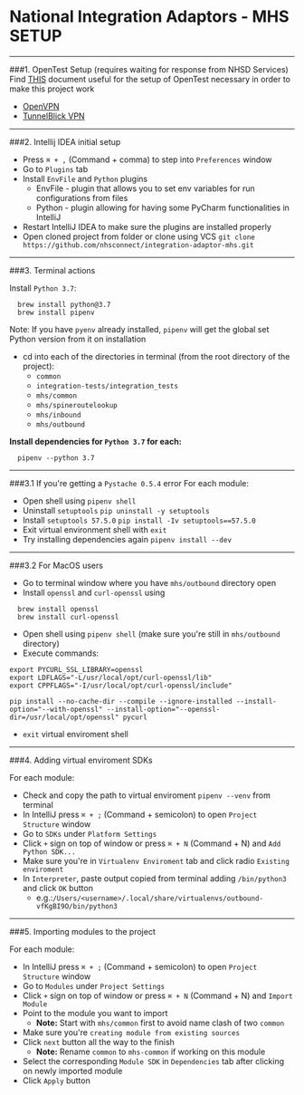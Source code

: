 # National Integration Adaptors - MHS SETUP
___
###1. OpenTest Setup (requires waiting for response from NHSD Services)
Find [THIS](https://github.com/nhsconnect/integration-adaptor-mhs/blob/develop/setup-opentest.md)
document useful for the setup of OpenTest necessary in order to make this project work
* [OpenVPN](https://openvpn.net/community-downloads/)
* [TunnelBlick VPN](https://tunnelblick.net/downloads.html)



___
###2. Intellij IDEA initial setup
* Press `⌘ + ,` (Command + comma) to step into `Preferences` window
* Go to `Plugins` tab
* Install `EnvFile` and `Python` plugins
  * EnvFile - plugin that allows you to set env variables for run configurations from files
  * Python - plugin allowing for having some PyCharm functionalities in IntelliJ
* Restart IntelliJ IDEA to make sure the plugins are installed properly
* Open cloned project from folder or clone using VCS 
`git clone https://github.com/nhsconnect/integration-adaptor-mhs.git`
---
###3. Terminal actions

Install ``Python 3.7``:
```shell
  brew install python@3.7
  brew install pipenv
```

Note: If you have ``pyenv`` already installed, ``pipenv`` will get the global set Python version from it on installation

* cd into each of the directories in terminal (from the root directory of the project):
    * ``common``
    * ``integration-tests/integration_tests``
    * ``mhs/common``
    * ``mhs/spineroutelookup``
    * ``mhs/inbound``
    * ``mhs/outbound``


**Install dependencies for `Python 3.7` for each:**
```shell
  pipenv --python 3.7
```

___
###3.1 If you're getting a `Pystache 0.5.4` error
For each module:
* Open shell using `pipenv shell`
* Uninstall `setuptools` `pip uninstall -y setuptools`
* Install `setuptools 57.5.0` `pip install -Iv setuptools==57.5.0`
* Exit virtual environment shell with `exit`
* Try installing dependencies again `pipenv install --dev`

---
###3.2 For MacOS users
* Go to terminal window where you have ``mhs/outbound`` directory open
* Install ``openssl`` and ``curl-openssl`` using
```shell
  brew install openssl
  brew install curl-openssl
```
* Open shell using ``pipenv shell`` (make sure you're still in ``mhs/outbound`` directory)
* Execute commands:
```shell
export PYCURL_SSL_LIBRARY=openssl
export LDFLAGS="-L/usr/local/opt/curl-openssl/lib"
export CPPFLAGS="-I/usr/local/opt/curl-openssl/include"

pip install --no-cache-dir --compile --ignore-installed --install-option="--with-openssl" --install-option="--openssl-dir=/usr/local/opt/openssl" pycurl
```
* `exit` virtual enviroment shell
___
###4. Adding virtual enviroment SDKs

For each module:
* Check and copy the path to virtual enviroment `pipenv --venv` from terminal
* In IntelliJ press `⌘ + ;` (Command + semicolon) to open `Project Structure` window
* Go to `SDKs` under `Platform Settings`
* Click `+` sign on top of window or press `⌘ + N` (Command + N) and `Add Python SDK...`
* Make sure you're in `Virtualenv Enviroment` tab and click radio `Existing enviroment`
* In `Interpreter`, paste output copied from terminal adding `/bin/python3` and click `OK` button
  * e.g.:`/Users/<username>/.local/share/virtualenvs/outbound-vfKgBI9O/bin/python3`

___
###5. Importing modules to the project

For each module:
* In IntelliJ press `⌘ + ;` (Command + semicolon) to open `Project Structure` window
* Go to `Modules` under `Project Settings`
* Click `+` sign on top of window or press `⌘ + N` (Command + N) and `Import Module`
* Point to the module you want to import
  * **Note:** Start with `mhs/common` first to avoid name clash of two `common`
* Make sure you're `creating module from existing sources`
* Click `next` button all the way to the finish
  * **Note:** Rename `common` to `mhs-common` if working on this module
* Select the corresponding `Module SDK` in `Dependencies` tab after clicking on newly imported module
* Click `Apply` button

